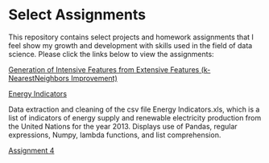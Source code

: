 
# Select Assignments

This repository contains select projects and homework assignments that I feel show my growth and development with skills used in the field of data science.
Please click the links below to view the assignments:

[Generation of Intensive Features from Extensive Features (k-NearestNeighbors Improvement)](https://nbviewer.jupyter.org/github/kylejlynch/Assignments/blob/master/k-NN_Feature_Improvement.ipynb)

[Energy Indicators](https://nbviewer.jupyter.org/github/kylejlynch/Select_Assignments/blob/master/Assignment3.ipynb)

Data extraction and cleaning of the csv file Energy Indicators.xls, which is a list of indicators of energy supply and renewable electricity production from the United Nations for the year 2013. Displays use of Pandas, regular expressions, Numpy, lambda functions, and list comprehension.

[Assignment 4](https://nbviewer.jupyter.org/github/kylejlynch/Select_Assignments/blob/master/Assignment4.ipynb)
